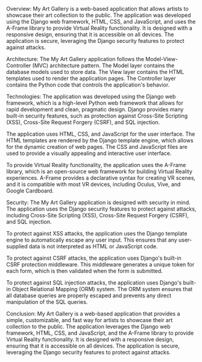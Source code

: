 Overview:
My Art Gallery is a web-based application that allows artists to showcase their art collection to the public. The application was developed using the Django web framework, HTML, CSS, and JavaScript, and uses the A-Frame library to provide Virtual Reality functionality. It is designed with a responsive design, ensuring that it is accessible on all devices. The application is secure, leveraging the Django security features to protect against attacks.

Architecture:
The My Art Gallery application follows the Model-View-Controller (MVC) architecture pattern. The Model layer contains the database models used to store data. The View layer contains the HTML templates used to render the application pages. The Controller layer contains the Python code that controls the application's behavior.

Technologies:
The application was developed using the Django web framework, which is a high-level Python web framework that allows for rapid development and clean, pragmatic design. Django provides many built-in security features, such as protection against Cross-Site Scripting (XSS), Cross-Site Request Forgery (CSRF), and SQL injection.

The application uses HTML, CSS, and JavaScript for the user interface. The HTML templates are rendered by the Django template engine, which allows for the dynamic creation of web pages. The CSS and JavaScript files are used to provide a visually appealing and interactive user interface.

To provide Virtual Reality functionality, the application uses the A-Frame library, which is an open-source web framework for building Virtual Reality experiences. A-Frame provides a declarative syntax for creating VR scenes, and it is compatible with most VR devices, including Oculus, Vive, and Google Cardboard.

Security:
The My Art Gallery application is designed with security in mind. The application uses the Django security features to protect against attacks, including Cross-Site Scripting (XSS), Cross-Site Request Forgery (CSRF), and SQL injection.

To protect against XSS attacks, the application uses the Django template engine to automatically escape any user input. This ensures that any user-supplied data is not interpreted as HTML or JavaScript code.

To protect against CSRF attacks, the application uses Django's built-in CSRF protection middleware. This middleware generates a unique token for each form, which is then validated when the form is submitted.

To protect against SQL injection attacks, the application uses Django's built-in Object Relational Mapping (ORM) system. The ORM system ensures that all database queries are properly escaped and prevents any direct manipulation of the SQL queries.

Conclusion:
My Art Gallery is a web-based application that provides a simple, customizable, and fast way for artists to showcase their art collection to the public. The application leverages the Django web framework, HTML, CSS, and JavaScript, and the A-Frame library to provide Virtual Reality functionality. It is designed with a responsive design, ensuring that it is accessible on all devices. The application is secure, leveraging the Django security features to protect against attacks.
